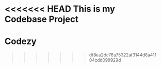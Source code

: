 <<<<<<< HEAD
This is my Codebase Project
=======
# Codezy
>>>>>>> df8aa2dc78a75322af3144d8a41104cdd099929d
